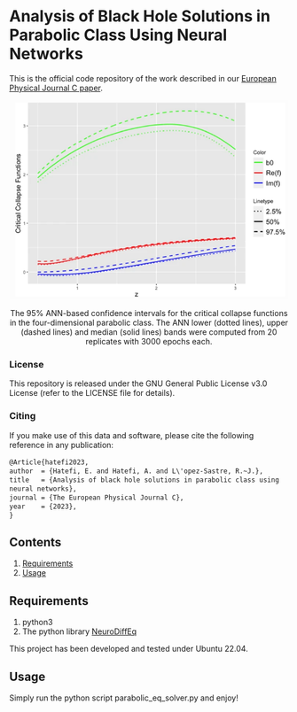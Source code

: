 # Analysis of Black Hole Solutions in Parabolic Class Using Neural Networks

This is the official code repository of the work described in our [European Physical Journal C paper](https://doi.org/10.1140/epjc/s10052-023-11781-8). 

<div align="center">
  <img src="results.png" alt="solutions in parabolic class" width="600"/>
  <p>The 95% ANN-based confidence intervals for the critical collapse functions in the four-dimensional parabolic class. The ANN lower (dotted lines), upper (dashed lines) and median (solid lines) bands were computed from 20 replicates with 3000 epochs each.</p>
</div>

### License

This repository is released under the GNU General Public License v3.0 License (refer to the LICENSE file for details).

### Citing

If you make use of this data and software, please cite the following reference in any publication:

	@Article{hatefi2023,
	author 	= {Hatefi, E. and Hatefi, A. and L\'opez-Sastre, R.~J.},
	title   = {Analysis of black hole solutions in parabolic class using neural networks},
	journal = {The European Physical Journal C},
	year    = {2023},
	}

## Contents
1. [Requirements](#requirements)
2. [Usage](#usage)

## Requirements

1. python3
2. The python library [NeuroDiffEq](https://pypi.org/project/neurodiffeq/)

This project has been developed and tested under Ubuntu 22.04.

## Usage
Simply run the python script parabolic_eq_solver.py and enjoy!

